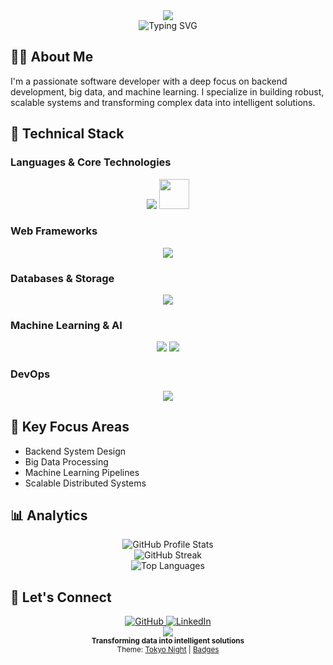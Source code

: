 <!-- Header -->

<div align="center">
  <img src="https://capsule-render.vercel.app/api?type=waving&color=gradient&customColorList=12,14,25,27&height=200&section=header&text=Muhammad%20Mahdi%20Amirpour&fontSize=36&fontAlignY=35&animation=twinkling&fontColor=FFFFFF"/>
</div>

<div align="center">
  <img src="https://readme-typing-svg.demolab.com?font=Fira+Code&weight=700&size=24&pause=1000&color=FFFFFF&center=true&vCenter=true&width=800&lines=Backend+Developer;Big+Data+and+ML+Enthusiast;Open+to+collaboration+and+learning+opportunities" alt="Typing SVG" />
</div>

## 👨‍💻 About Me

I'm a passionate software developer with a deep focus on backend development, big data, and machine learning. I specialize in building robust, scalable systems and transforming complex data into intelligent solutions.

## 🚀 Technical Stack

### Languages & Core Technologies
<div align="center">
  <img src="https://skillicons.dev/icons?i=python,java,go,js,cs,cpp,c" />
  <img src="https://img.shields.io/badge/Assembly-525252?style=flat-square&logo=assemblyscript&logoColor=white" height="48"/>
</div>

### Web Frameworks
<div align="center">
  <img src="https://skillicons.dev/icons?i=dotnet,spring" />
</div>

### Databases & Storage
<div align="center">
  <img src="https://skillicons.dev/icons?i=postgres,mongodb,mysql" />
</div>

### Machine Learning & AI
<div align="center">
  <img src="https://skillicons.dev/icons?i=pytorch,tensorflow,sklearn" />
  <img src="https://img.shields.io/badge/OpenCV-27338e?style=for-the-badge&logo=OpenCV&logoColor=white" />
</div>

### DevOps
<div align="center">
  <img src="https://skillicons.dev/icons?i=docker,git,gitlab,linux,bash" />
</div>

## 🎯 Key Focus Areas
- Backend System Design
- Big Data Processing
- Machine Learning Pipelines
- Scalable Distributed Systems

## 📊 Analytics

<div align="center">
  <img src="https://github-readme-stats.vercel.app/api?username=muhammadmahdiamirpour&show_icons=true&theme=tokyonight&hide_border=true&count_private=true" alt="GitHub Profile Stats" />
</div>

<div align="center">
  <img src="https://github-readme-streak-stats.herokuapp.com/?user=muhammadmahdiamirpour&theme=tokyonight&hide_border=true" alt="GitHub Streak" />
</div>

<div align="center">
  <img src="https://github-readme-stats.vercel.app/api/top-langs/?username=muhammadmahdiamirpour&layout=compact&theme=tokyonight&hide_border=true" alt="Top Languages" />
</div>

## 🤝 Let's Connect

<div align="center">
  <a href="https://github.com/muhammadmahdiamirpour">
    <img src="https://img.shields.io/badge/GitHub-181717?style=for-the-badge&logo=github&logoColor=white" alt="GitHub" />
  </a>
  <a href="https://linkedin.com/in/muhammad-mahdi-amirpour-426043249">
    <img src="https://img.shields.io/badge/LinkedIn-0A66C2?style=for-the-badge&logo=linkedin&logoColor=white" alt="LinkedIn" />
  </a>
</div>

<!-- Footer -->

<div align="center">
  <img src="https://capsule-render.vercel.app/api?type=waving&color=gradient&customColorList=12,14,25,27&height=100&section=footer"/>
</div>

<div align="center">
  <sub><b>Transforming data into intelligent solutions</b></sub>
</div>

<div align="center">
  <sub>Theme: <a href="https://github.com/denvercoder1/github-readme-streak-stats">Tokyo Night</a> | <a href="https://github.com/Ileriayo/markdown-badges">Badges</a></sub>
</div>
